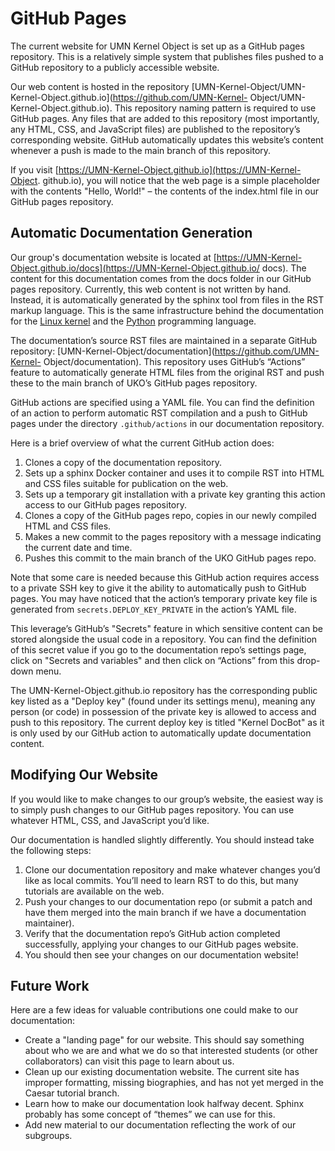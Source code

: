 # GitHub Pages

The current website for UMN Kernel Object is set up as a GitHub pages
repository. This is a relatively simple system that publishes files pushed to a
GitHub repository to a publicly accessible website.

Our web content is hosted in the repository
[UMN-Kernel-Object/UMN-Kernel-Object.github.io](https://github.com/UMN-Kernel-
Object/UMN-Kernel-Object.github.io).
This repository naming pattern is required to use GitHub pages. Any files that
are added to this repository (most importantly, any HTML, CSS, and JavaScript
files) are published to the repository’s corresponding website. GitHub
automatically updates this website’s content whenever a push is made to the
main branch of this repository.

If you visit [https://UMN-Kernel-Object.github.io](https://UMN-Kernel-Object.
github.io), you will notice that the web page is a simple placeholder with the
contents "Hello, World!" – the contents of the index.html file in our GitHub
pages repository.

## Automatic Documentation Generation

Our group's documentation website is located at
[https://UMN-Kernel-Object.github.io/docs](https://UMN-Kernel-Object.github.io/
docs). The content for this documentation comes from the docs folder in our
GitHub pages repository. Currently, this web content is not written by hand.
Instead, it is automatically generated by the sphinx tool from files in the RST
markup language. This is the same infrastructure behind the documentation for
the [Linux kernel](https://www.kernel.org/doc/html/latest/) and the
[Python](https://docs.python.org/3/) programming language.

The documentation’s source RST files are maintained in a separate GitHub
repository: [UMN-Kernel-Object/documentation](https://github.com/UMN-Kernel-
Object/documentation). This repository uses GitHub’s “Actions” feature to
automatically generate HTML files from the original RST and push these to the
main branch of UKO’s GitHub pages repository.

GitHub actions are specified using a YAML file. You can find the definition of
an action to perform automatic RST compilation and a push to GitHub pages under
the directory `.github/actions` in our documentation repository.

Here is a brief overview of what the current GitHub action does:

1. Clones a copy of the documentation repository.
2. Sets up a sphinx Docker container and uses it to compile RST into HTML and
CSS files suitable for publication on the web.
3. Sets up a temporary git installation with a private key granting this action
access to our GitHub pages repository.
4. Clones a copy of the GitHub pages repo, copies in our newly compiled HTML
and CSS files.
5. Makes a new commit to the pages repository with a message indicating the
current date and time.
6. Pushes this commit to the main branch of the UKO GitHub pages repo.

Note that some care is needed because this GitHub action requires access to a
private SSH key to give it the ability to automatically push to GitHub pages.
You may have noticed that the action’s temporary private key file is
generated from `secrets.DEPLOY_KEY_PRIVATE` in the action’s YAML file.

This leverage’s GitHub’s "Secrets" feature in which sensitive content can be
stored alongside the usual code in a repository. You can find the definition
of this secret value if you go to the documentation repo’s settings page,
click on "Secrets and variables" and then click on “Actions” from this
drop-down menu.

The UMN-Kernel-Object.github.io repository has the corresponding public key
listed as a "Deploy key" (found under its settings menu), meaning any person
(or code) in possession of the private key is allowed to access and push to
this repository. The current deploy key is titled "Kernel DocBot" as it is only
used by our GitHub action to automatically update documentation content.

## Modifying Our Website

If you would like to make changes to our group’s website, the easiest way is
to simply push changes to our GitHub pages repository. You can use whatever
HTML, CSS, and JavaScript you’d like.

Our documentation is handled slightly differently. You should instead take the
following steps:

1. Clone our documentation repository and make whatever changes you’d like as
local commits. You’ll need to learn RST to do this, but many tutorials are
available on the web.
2. Push your changes to our documentation repo (or submit a patch and have them
merged into the main branch if we have a documentation maintainer).
3. Verify that the documentation repo’s GitHub action completed successfully,
applying your changes to our GitHub pages website.
4. You should then see your changes on our documentation website!

## Future Work

Here are a few ideas for valuable contributions one could make to our
documentation:

* Create a "landing page" for our website. This should say something about who
we are and what we do so that interested students (or other collaborators) can
visit this page to learn about us.
* Clean up our existing documentation website. The current site has improper
formatting, missing biographies, and has not yet merged in the Caesar tutorial
branch.
* Learn how to make our documentation look halfway decent. Sphinx probably has
some concept of “themes” we can use for this.
* Add new material to our documentation reflecting the work of our subgroups.
